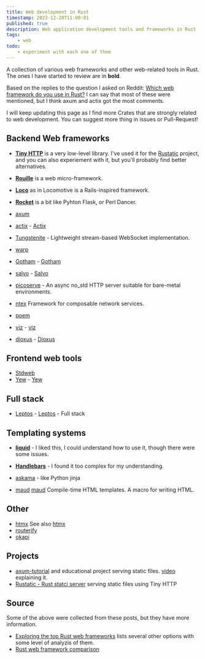 ```yaml
---
title: Web development in Rust
timestamp: 2023-12-20T11:00:01
published: true
description: Web application development tools and frameworks in Rust
tags:
    - web
todo:
    - experiment with each one of them
---
```


A collection of various web frameworks and other web-related tools in Rust.  The ones I have started to review are in **bold**.

Based on the replies to the question I asked on Reddit: [Which web framework do you use in Rust?](https://www.reddit.com/r/rust/comments/18ogwtl/which_web_framework_do_you_use_in_rust/)
I can say that most of these were mentioned, but I think axum and actix got the most comments.

I will keep updating this page as I find more Crates that are strongly related to web development. You can suggest more thing in issues or Pull-Request!

## Backend Web frameworks

* **[Tiny HTTP](/tiny-http)** is a very low-level library. I've used it for the [Rustatic](https://rustatic.code-maven.com/) project, and you can also experiement with it, but you'll probably find better alternatives.
* **[Rouille](/rouille)** is a web micro-framework.
* **[Loco](/loco)** as in Locomotive is a Rails-inspired framework.
* **[Rocket](/rocket)** is a bit like Pyhton Flask, or Perl Dancer.

* [axum](https://crates.io/crates/axum)
* [actix](https://crates.io/crates/actix-web) - [Actix](https://actix.rs/)
* [Tungstenite](https://crates.io/crates/tungstenite) - Lightweight stream-based WebSocket implementation.
* [warp](https://crates.io/crates/warp)
* [Gotham](https://crates.io/crates/gotham) - [Gotham](https://gotham.rs/)
* [salvo](https://crates.io/crates/salvo) - [Salvo](https://salvo.rs/)
* [picoserve](https://crates.io/crates/picoserve) - An async no_std HTTP server suitable for bare-metal environments.
* [ntex](https://crates.io/crates/ntex) Framework for composable network services.
* [poem](https://crates.io/crates/poem)
* [viz](https://crates.io/crates/viz) - [viz](https://viz.rs/)
* [dioxus](https://crates.io/crates/dioxus) - [Dioxus](https://dioxuslabs.com/)

## Frontend web tools

* [Stdweb](https://crates.io/crates/stdweb)
* [Yew](https://crates.io/crates/yew) - [Yew](https://yew.rs/)


## Full stack

* [Leptos](https://crates.io/crates/leptos) - [Leptos](https://www.leptos.dev/) - Full stack

## Templating systems

* **[liquid](/slides/rust/liquid)** - I liked this, I could understand how to use it, though there were some issues.
* **[Handlebars](/slides/rust/handlebars)** - I found it too complex for my understanding.
* [askama](https://crates.io/crates/askama) - like Python jinja

* [maud](https://crates.io/crates/maud)  [maud](https://maud.lambda.xyz/) Compile-time HTML templates. A macro for writing HTML.

## Other

* [htmx](https://crates.io/crates/htmx) See also [htmx](https://htmx.org/)
* [routerify](https://crates.io/crates/routerify)
* [okapi](https://crates.io/crates/okapi)


## Projects

* [axum-tutorial](https://github.com/GeauxEric/axum-tutorial) and educational project serving static files. [video](https://www.youtube.com/watch?v=WR0N9rfNC-Y) explaining it.
* [Rustatic - Rust statci server](https://rustatic.code-maven.com/) serving static files using Tiny HTTP


## Source

Some of the above were collected from these posts, but they have more information.

* [Exploring the top Rust web frameworks](https://blog.logrocket.com/top-rust-web-frameworks/) lists several other options with some level of analyzis of them.
* [Rust web framework comparison](https://github.com/flosse/rust-web-framework-comparison)



